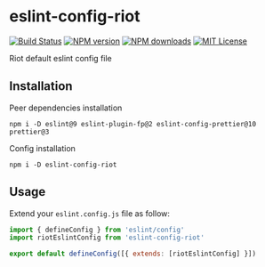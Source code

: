 # eslint-config-riot

[![Build Status][ci-image]][ci-url]
[![NPM version][npm-version-image]][npm-url]
[![NPM downloads][npm-downloads-image]][npm-url]
[![MIT License][license-image]][license-url]

Riot default eslint config file

## Installation

Peer dependencies installation

```shell
npm i -D eslint@9 eslint-plugin-fp@2 eslint-config-prettier@10 prettier@3
```

Config installation

```shell
npm i -D eslint-config-riot
```

## Usage

Extend your `eslint.config.js` file as follow:

```js
import { defineConfig } from 'eslint/config'
import riotEslintConfig from 'eslint-config-riot'

export default defineConfig([{ extends: [riotEslintConfig] }])
```

[ci-image]: https://img.shields.io/github/actions/workflow/status/riot/eslint-config/test.yml?style=flat-square
[ci-url]: https://github.com/riot/eslint-config/actions
[license-image]: http://img.shields.io/badge/license-MIT-000000.svg?style=flat-square
[license-url]: LICENSE.txt
[npm-version-image]: http://img.shields.io/npm/v/eslint-config-riot.svg?style=flat-square
[npm-downloads-image]: http://img.shields.io/npm/dm/eslint-config-riot.svg?style=flat-square
[npm-url]: https://npmjs.org/package/eslint-config-riot
